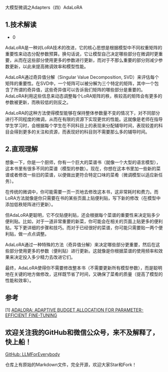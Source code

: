 大模型微调之Adapters（四）AdaLoRA


## 1.技术解读

- 0

AdaLoRA是一种对LoRA技术的改进，它的核心思想是根据模型中不同权重矩阵的重要性来动态分配参数预算。换句话说，它让模型自己决定哪些部分在微调时更重要，从而在这些部分使用更多的参数进行更新，而对于不那么重要的部分则减少参数更新，以此来提高微调效率和模型性能。

AdaLoRA通过奇异值分解（Singular Value Decomposition, SVD）来评估每个矩阵的重要性。在SVD中，一个矩阵可以被分解为三个特定的矩阵，其中一个包含了所谓的奇异值，这些奇异值可以告诉我们矩阵的哪些部分是重要的。AdaLoRA利用这些信息来动态调整每个LoRA矩阵的秩，秩较高的矩阵会有更多的参数被更新，而秩较低的则反之。

AdaLoRA的这种方法使得模型能够在保持整体参数量不变的情况下，对不同部分进行不同程度的微调，从而在有限的资源下实现更优的性能。这就像是老师在指导学生学习时，会根据每个学生在不同科目上的表现来分配辅导时间，表现较差的科目会得到更多的关注和资源，而表现好的科目则不需要那么多的辅导时间。


## 2.直观理解

想象一下，你是一个厨师，你有一个巨大的菜谱书（就像一个大型的语言模型），这本书里有很多不同的菜谱（模型的参数）。现在，你想在这本书里加一些新的菜谱或者修改一些旧的菜谱，以便做出更符合特定口味的菜肴（微调模型以适应新任务）。

在传统的微调中，你可能需要一页一页地去修改这本书，这非常耗时和费力。而LoRA方法就像是你只需要在书的某些页面上贴便利贴，写下新的修改（在模型中添加低秩矩阵进行更新）。

但AdaLoRA更聪明，它不仅贴便利贴，还会根据每个菜谱的重要性来决定贴多少便利贴。比如，对于一道非常重要的新菜，你可能会在相关的页面上贴更多的便利贴，写下更详细的步骤和技巧。而对于已经很好的菜谱，你可能只需要贴一两个便利贴，做一点点调整。

AdaLoRA通过一种特殊的方法（奇异值分解）来决定哪些部分更重要，然后在这些部分使用更多的参数（便利贴）进行更新。这就像是你根据菜谱的使用频率和效果来决定投入多少精力去改进它们。

最终，AdaLoRA使得你不需要修改整本书（不需要更新所有模型参数），而是聪明地在关键的地方做修改，这样既节省了时间，又确保了菜肴的质量（提高了模型的性能和效率）。


## 参考

<div id="refer-anchor-1"></div>

[1] [ADALORA: ADAPTIVE BUDGET ALLOCATION FOR PARAMETER-EFFICIENT FINE-TUNING](https://arxiv.org/pdf/2303.10512)

## 欢迎关注我的GitHub和微信公众号，来不及解释了，快上船！

[GitHub: LLMForEverybody](https://github.com/luhengshiwo/LLMForEverybody)

仓库上有原始的Markdown文件，完全开源，欢迎大家Star和Fork！